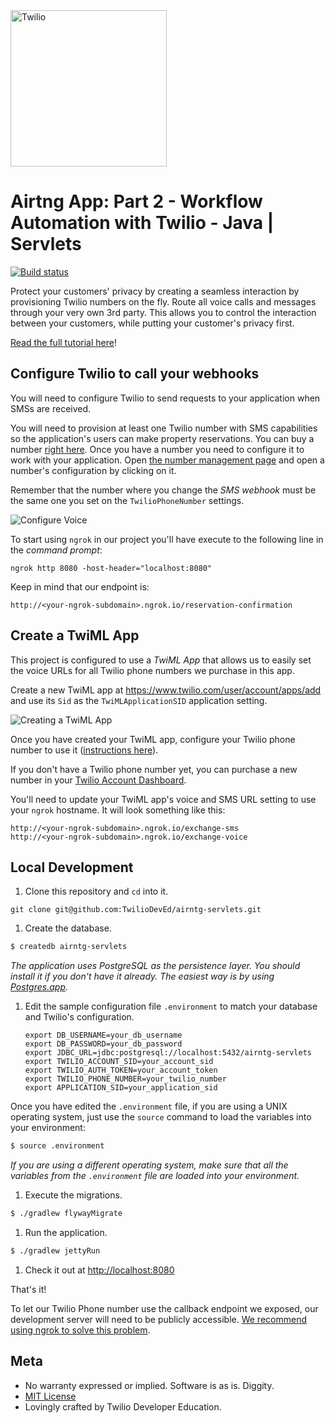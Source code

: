 <a href="https://www.twilio.com">
  <img src="https://static0.twilio.com/marketing/bundles/marketing/img/logos/wordmark-red.svg" alt="Twilio" width="250" />
</a>

# Airtng App: Part 2 - Workflow Automation with Twilio - Java | Servlets

[![Build status](https://travis-ci.org/TwilioDevEd/airtng-servlets.svg)](https://travis-ci.org/TwilioDevEd/airtng-servlets)

Protect your customers' privacy by creating a seamless interaction by provisioning Twilio numbers on the fly. Route all voice calls and messages through your very own 3rd party. This allows you to control the interaction between your customers, while putting your customer's privacy first.

[Read the full tutorial here](https://www.twilio.com/docs/tutorials/walkthrough/masked-numbers/java/servlets)!

## Configure Twilio to call your webhooks

You will need to configure Twilio to send requests to your application when SMSs are received.

You will need to provision at least one Twilio number with SMS capabilities so the application's users can make property reservations. You can buy a number [right here](https://www.twilio.com/user/account/phone-numbers/search). Once you have a number you need to configure it to work with your application. Open [the number management page](https://www.twilio.com/user/account/phone-numbers/incoming) and open a number's configuration by clicking on it.

Remember that the number where you change the _SMS webhook_ must be the same one you set on the `TwilioPhoneNumber` settings.

![Configure Voice](http://howtodocs.s3.amazonaws.com/twilio-number-config-all-med.gif)

 To start using `ngrok` in our project you'll have execute to the following line in the _command prompt_:

```
ngrok http 8080 -host-header="localhost:8080"
```

Keep in mind that our endpoint is:

```
http://<your-ngrok-subdomain>.ngrok.io/reservation-confirmation
```


## Create a TwiML App

This project is configured to use a _TwiML App_ that allows us to easily set the voice URLs for all Twilio phone numbers we purchase in this app.

Create a new TwiML app at https://www.twilio.com/user/account/apps/add and use its `Sid` as the `TwiMLApplicationSID` application setting.

![Creating a TwiML App](http://howtodocs.s3.amazonaws.com/call-tracking-twiml-app.gif)

Once you have created your TwiML app, configure your Twilio phone number to use it ([instructions here](https://www.twilio.com/help/faq/twilio-client/how-do-i-create-a-twiml-app)).

If you don't have a Twilio phone number yet, you can purchase a new number in your [Twilio Account Dashboard](https://www.twilio.com/user/account/phone-numbers/incoming).

You'll need to update your TwiML app's voice and SMS URL setting to use your `ngrok` hostname. It will look something like this:

```
http://<your-ngrok-subdomain>.ngrok.io/exchange-sms
http://<your-ngrok-subdomain>.ngrok.io/exchange-voice
```

## Local Development

1. Clone this repository and `cd` into it.

 ```
 git clone git@github.com:TwilioDevEd/airntg-servlets.git
 ```

1. Create the database.

 ```bash
 $ createdb airntg-servlets

 ```

  _The application uses PostgreSQL as the persistence layer. You should install it
   if you don't have it already. The easiest way is by
  using [Postgres.app](http://postgresapp.com/)._

1. Edit the sample configuration file `.environment` to match your database and Twilio's configuration.

     ```
   export DB_USERNAME=your_db_username
   export DB_PASSWORD=your_db_password
   export JDBC_URL=jdbc:postgresql://localhost:5432/airntg-servlets
   export TWILIO_ACCOUNT_SID=your_account_sid
   export TWILIO_AUTH_TOKEN=your_account_token
   export TWILIO_PHONE_NUMBER=your_twilio_number
   export APPLICATION_SID=your_application_sid
     ```

  Once you have edited the `.environment` file, if you are using a UNIX operating system,
  just use the `source` command to load the variables into your environment:

  ```bash
  $ source .environment
  ```

  _If you are using a different operating system, make sure that all the
  variables from the `.environment` file are loaded into your environment._

1. Execute the migrations.

  ```bash
  $ ./gradlew flywayMigrate
  ```

1. Run the application.

  ```bash
  $ ./gradlew jettyRun
  ```

1. Check it out at [http://localhost:8080](http://localhost:8080)

That's it!

To let our Twilio Phone number use the callback endpoint we exposed, our development server will need to be publicly accessible. [We recommend using ngrok to solve this problem](https://www.twilio.com/blog/2015/09/6-awesome-reasons-to-use-ngrok-when-testing-webhooks.html).

## Meta

* No warranty expressed or implied. Software is as is. Diggity.
* [MIT License](http://www.opensource.org/licenses/mit-license.html)
* Lovingly crafted by Twilio Developer Education.
